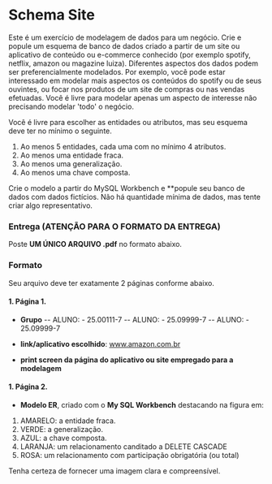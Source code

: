 # Schema Site

Este é um exercício de modelagem de dados para um negócio. Crie e popule um esquema de banco de dados criado a partir de um site ou aplicativo de 
conteúdo ou e-commerce conhecido (por exemplo spotify, netflix, amazon ou magazine luiza). Diferentes aspectos dos dados podem ser preferencialmente modelados. 
Por exemplo, você pode estar interessado em modelar mais aspectos os conteúdos do spotify ou de seus ouvintes, ou focar nos produtos de um site de compras ou nas vendas efetuadas.
Você é livre para modelar apenas um aspecto de interesse não precisando modelar 'todo' o negócio.

Você é livre para escolher as entidades ou atributos, mas seu esquema deve ter no mínimo o seguinte.

1. Ao menos 5 entidades, cada uma com no mínimo 4 atributos.
2. Ao menos uma entidade fraca.
3. Ao menos uma generalização.
4. Ao menos uma chave composta.

Crie o modelo a partir do MySQL Workbench e **popule seu banco de dados com dados fictícios. Não há quantidade mínima de dados, mas tente criar algo representativo. 

### **Entrega (ATENÇÃO PARA O FORMATO DA ENTREGA)**

Poste **UM ÚNICO ARQUIVO .pdf** no formato abaixo.

### **Formato**

Seu arquivo deve ter exatamente 2 páginas conforme abaixo.

#### 1. **Página 1.** 

* **Grupo**
-- ALUNO: <nome aluno> - 25.00111-7
-- ALUNO: <nome aluno> - 25.09999-7
-- ALUNO: <nome aluno> - 25.09999-7

* **link/aplicativo escolhido**: www.amazon.com.br

* **print screen da página do aplicativo ou site empregado para a modelagem**

#### 1. **Página 2.**  

* **Modelo ER**, criado com o **My SQL Workbench** destacando na figura em:

1. AMARELO: a entidade fraca.
2. VERDE: a generalização.
3. AZUL: a chave composta.
4. LARANJA: um relacionamento canditado a DELETE CASCADE
5. ROSA: um relacionamento com participação obrigatória (ou total)

Tenha certeza de fornecer uma imagem clara e compreensível.


